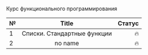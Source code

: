 Курс функционального программирования 


| № | Title  | Статус|
|:------------- |:---------------:| -------------:|
| 1 |  Списки. Стандартные функции | 🔥 |
| 2 |  no name      |  🔥          |
